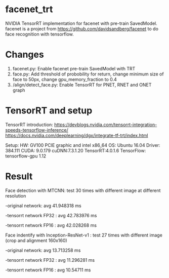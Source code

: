 # facenet_trt
NVIDIA TensorRT implementation for facenet with pre-train SavedModel.
facenet is a project from https://github.com/davidsandberg/facenet to do face recognition with tensorflow.

# Changes 
1. facenet.py: Enable facenet pre-train SavedModel with TRT
2. face.py: Add threshold of probobility for return, change minimum size of face to 50px, change gpu_memory_fraction to 0.4 
3. /align/detect_face.py: Enable TensorRT for PNET, RNET and ONET graph

# TensorRT and setup
TensorRT introduction:
https://devblogs.nvidia.com/tensorrt-integration-speeds-tensorflow-inference/
https://docs.nvidia.com/deeplearning/dgx/integrate-tf-trt/index.html

Setup:
HW: GV100 PCIE graphic and intel x86_64
OS: Ubuntu 16.04
Driver: 384.111
CUDA: 9.0.179
cuDNN:7.3.1.20
TensorRT:4.0.1.6
TensorFlow: tensorflow-gpu 1.12

# Result
Face detection with MTCNN: test 30 times with different image at different resolution

-original network: avg 41.948318 ms

-tensorrt network FP32 : avg 42.783976 ms

-tensorrt network FP16 : avg 42.028268 ms

Face indentify with Inception-ResNet-v1
: test 27 times with different image (crop and alignment 160x160)

-original network: avg 13.713258 ms	

-tensorrt network FP32 : avg 	11.296281	ms

-tensorrt network FP16 : avg 10.54711 ms
